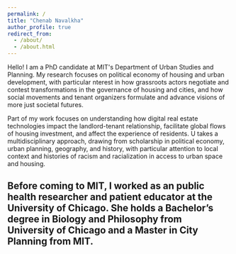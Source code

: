 ```yaml
---
permalink: /
title: "Chenab Navalkha"
author_profile: true
redirect_from: 
  - /about/
  - /about.html
---
```


Hello! I am a PhD candidate at MIT's Department of Urban Studies and Planning. My research focuses on political economy of housing and urban development, with particular nterest in how grassroots actors negotiate and contest transformations in the governance of housing and cities, and how social movements and tenant organizers formulate and advance visions of more just societal futures. 

Part of my work focuses on understanding how digital real estate technologies impact the landlord-tenant relationship, facilitate global flows of housing investment, and affect the experience of residents. U takes a multidisciplinary approach, drawing from scholarship in political economy, urban planning, geography, and history, with particular attention to local context and histories of racism and racialization in access to urban space and housing.

Before coming to MIT, I worked as an public health researcher and patient educator at the University of Chicago. She holds a Bachelor’s degree in Biology and Philosophy from University of Chicago and a Master in City Planning from MIT. 
-
